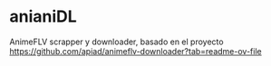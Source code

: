 # anianiDL
AnimeFLV scrapper y downloader, basado en el proyecto https://github.com/apiad/animeflv-downloader?tab=readme-ov-file
